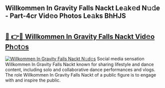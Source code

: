 ## Willkommen In Gravity Falls Nackt Le𝚊k𝚎d N𝚞𝚍e - Part-4cr Vid𝚎o Photos Le𝚊ks BhHJS

# <h2><a href="http://fba9lk7.evod.top/?m=Willkommen+In+Gravity+Falls+Nackt">🔗 👉🔴 Willkommen In Gravity Falls Nackt Vid𝚎o Ph𝚘t𝚘s</a></h2>

[![Willkommen In Gravity Falls Nackt N𝚞d𝚎s](https://i.imgur.com/8V9OHl7.gif)](http://fba9lk7.evod.top/?m=Willkommen+In+Gravity+Falls+Nackt)
Social media sensation Willkommen In Gravity Falls Nackt known for sharing lifestyle and dance content, including solo and collaborative dance performances and vlogs. The role Willkommen In Gravity Falls Nackt of a public figure is to engage with and inspire the public. 
